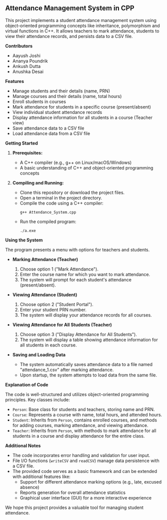 ## Attendance Management System in CPP

This project implements a student attendance management system using object-oriented programming concepts like inheritance, polymorphism and virtual functions in C++. It allows teachers to mark attendance, students to view their attendance records, and persists data to a CSV file.

**Contributors**

* Aayush Joshi
* Ananya Poundrik
* Ankush Dutta
* Anushka Desai

**Features**

* Manage students and their details (name, PRN)
* Manage courses and their details (name, total hours)
* Enroll students in courses
* Mark attendance for students in a specific course (present/absent)
* View individual student attendance records
* Display attendance information for all students in a course (Teacher view)
* Save attendance data to a CSV file
* Load attendance data from a CSV file

**Getting Started**

1. **Prerequisites:**
    * A C++ compiler (e.g., g++ on Linux/macOS/Windows)
    * A basic understanding of C++ and object-oriented programming concepts

2. **Compiling and Running:**
    * Clone this repository or download the project files.
    * Open a terminal in the project directory.
    * Compile the code using a C++ compiler:
        ```
        g++ Attendance_System.cpp
        ```
    * Run the compiled program:
        ```
        ./a.exe
        ```

**Using the System**

The program presents a menu with options for teachers and students.

* **Marking Attendance (Teacher)**
    1. Choose option 1 ("Mark Attendance").
    2. Enter the course name for which you want to mark attendance.
    3. The system will prompt for each student's attendance (present/absent).

* **Viewing Attendance (Student)**
    1. Choose option 2 ("Student Portal").
    2. Enter your student PRN number.
    3. The system will display your attendance records for all courses.

* **Viewing Attendance for All Students (Teacher)**
    1. Choose option 3 ("Display Attendance for All Students").
    2. The system will display a table showing attendance information for all students in each course.

* **Saving and Loading Data**
    * The system automatically saves attendance data to a file named "attendance_1.csv" after marking attendance.
    * Upon startup, the system attempts to load data from the same file.

**Explanation of Code**

The code is well-structured and utilizes object-oriented programming principles. Key classes include:

* `Person`: Base class for students and teachers, storing name and PRN.
* `Course`: Represents a course with name, total hours, and attended hours.
* `Student`: Inherits from `Person`, contains enrolled courses, and methods for adding courses, marking attendance, and viewing attendance.
* `Teacher`: Inherits from `Person`, with methods to mark attendance for all students in a course and display attendance for the entire class.

**Additional Notes**

* The code incorporates error handling and validation for user input.
* File I/O functions (`writeCSV` and `readCSV`) manage data persistence with a CSV file.
* The provided code serves as a basic framework and can be extended with additional features like:
    * Support for different attendance marking options (e.g., late, excused absence)
    * Reports generation for overall attendance statistics
    * Graphical user interface (GUI) for a more interactive experience

We hope this project provides a valuable tool for managing student attendance.